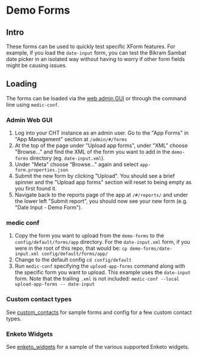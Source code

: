 # Demo Forms

## Intro

These forms can be used to quickly test specific XForm features. For example, if you load the `date-input` form, you can test the Bikram Sambat date picker in an isolated way without having to worry if other form fields might be causing issues.

## Loading

The forms can be loaded via the [web admin GUI](https://docs.communityhealthtoolkit.org/apps/features/admin/) or through the command line using `medic-conf`.

### Admin Web GUI

1. Log into your CHT instance as an admin user. Go to the "App Forms" in "App Management" section at `/admin/#/forms`
1. At the top of the page under "Upload app forms", under "XML" choose "Browse..." and find the XML of the form you want to add in the `demo-forms` directory (eg. `date-input.xml`).
1. Under "Meta" choose "Browse..." again and select `app-form.properties.json`
1. Submit the new form by clicking "Upload".  You should see a brief spinner and the "Upload app forms" section will reset to being empty as you first found it.
1. Navigate back to the reports page of the app at `/#/reports/` and under the lower left "Submit report", you should now see your new form (e.g. "Date Input - Demo Form").

### medic conf

1. Copy the form you want to upload from the `demo-forms` to the `config/default/forms/app` directory. For the `date-input.xml` form, if you were in the root of this repo, that would be: `cp demo-forms/date-input.xml config/default/forms/app/`
1. Change to the default config `cd config/default`
1. Run `medic-conf` specifying the `upload-app-forms` command along with the specific form you want to upload. This example uses the `date-input` form.  Note that the trailing `.xml` is not included: `medic-conf --local upload-app-forms -- date-input`


### Custom contact types

See [custom_contacts](custom_contacts/README.MD) for sample forms and config for a few custom contact types. 

### Enketo Widgets

See [enketo_widgets](enketo_widgets/README.MD) for a sample of the various supported Enketo widgets.
